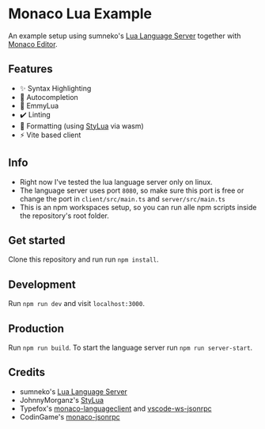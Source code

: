 # Monaco Lua Example

An example setup using sumneko's [Lua Language Server](https://github.com/sumneko/lua-language-server/) together with [Monaco Editor](https://github.com/microsoft/monaco-editor).

## Features

- ✨ Syntax Highlighting
- 🚀 Autocompletion
- 🌝 EmmyLua
- ✔️ Linting
- 🦀 Formatting (using [StyLua](https://github.com/JohnnyMorganz/StyLua) via wasm)
- ⚡ Vite based client

## Info

- Right now I've tested the lua language server only on linux.
- The language server uses port `8080`, so make sure this port is free or change the port in `client/src/main.ts` and `server/src/main.ts`
- This is an npm workspaces setup, so you can run alle npm scripts inside the repository's root folder.

## Get started

Clone this repository and run run `npm install`.

## Development

Run `npm run dev` and visit `localhost:3000`.

## Production

Run `npm run build`. To start the language server run `npm run server-start`.

## Credits

- sumneko's [Lua Language Server](https://github.com/sumneko/lua-language-server/)
- JohnnyMorganz's [StyLua](https://github.com/JohnnyMorganz/StyLua)
- Typefox's [monaco-languageclient](https://github.com/TypeFox/monaco-languageclient) and [vscode-ws-jsonrpc](https://github.com/TypeFox/vscode-ws-jsonrpc)
- CodinGame's [monaco-jsonrpc](https://github.com/CodinGame/monaco-jsonrpc)
